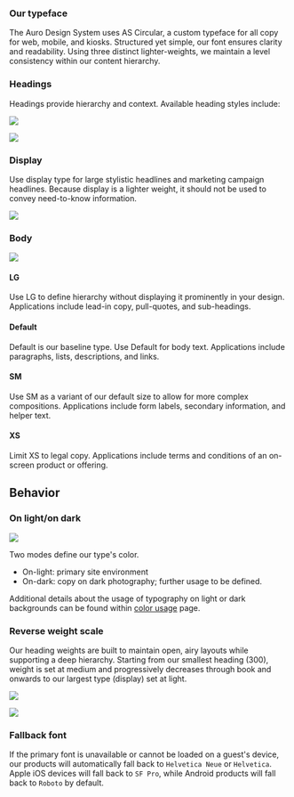 ### Our typeface

The Auro Design System uses AS Circular, a custom typeface for all copy for web, mobile, and kiosks. Structured yet simple, our font ensures clarity and readability. Using three distinct lighter-weights, we maintain a level consistency within our content hierarchy.

### Headings

Headings provide hierarchy and context.  Available heading styles include:

![](/images/content/typography/Type_HeadingRamp.jpg)

![](/images/content/typography/HeadingExamplesDual.jpg)

### Display

Use display type for large stylistic headlines and marketing campaign headlines. Because display is a lighter weight, it should not be used to convey need-to-know information.

![](/images/content/typography/Type_HeadingApplication2.jpg)

### Body

![](/images/content/typography/Type_BodyRamp.jpg)

#### LG

Use LG to define hierarchy without displaying it prominently in your design.
Applications include lead-in copy, pull-quotes, and sub-headings.

#### Default

Default is our baseline type. Use Default for body text.
Applications include paragraphs, lists, descriptions, and links.

#### SM

Use SM as a variant of our default size to allow for more complex compositions.
Applications include form labels, secondary information, and helper text.

#### XS

Limit XS to legal copy.
Applications include terms and conditions of an on-screen product or offering.

## Behavior

### On light/on dark

![](/images/content/typography/Type_LightDark.jpg)

Two modes define our type's color.

* On-light: primary site environment
* On-dark: copy on dark photography; further usage to be defined.

Additional details about the usage of typography on light or dark backgrounds can be found within [color usage](/core/color) page.

### Reverse weight scale

Our heading weights are built to maintain open, airy layouts while supporting a deep hierarchy. Starting from our smallest heading (300), weight is set at medium and progressively decreases through book and onwards to our largest type (display) set at light.

![](/images/content/typography/Type_InverseRange.jpg)

![](/images/content/typography/Type_BodyRamp(1).jpg)

### Fallback font

If the primary font is unavailable or cannot be loaded on a guest's device, our products will automatically fall back to `Helvetica Neue` or `Helvetica`.  Apple iOS devices will fall back to `SF Pro`, while Android products will fall back to `Roboto` by default.
